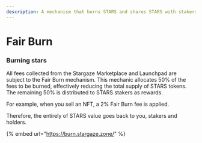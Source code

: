 ```yaml
---
description: A mechanism that burns STARS and shares STARS with stakers.
---
```


# Fair Burn

### Burning stars

All fees collected from the Stargaze Marketplace and Launchpad are subject to the Fair Burn mechanism. This mechanic allocates 50% of the fees to be burned, effectively reducing the total supply of STARS tokens. The remaining 50% is distributed to STARS stakers as rewards.

For example, when you sell an NFT, a 2% Fair Burn fee is applied.&#x20;

Therefore, the entirely of STARS value goes back to you, stakers and holders.



{% embed url="https://burn.stargaze.zone/" %}
